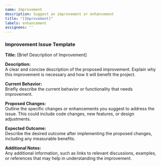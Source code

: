 ```yaml
---
name: Improvement
description: Suggest an improvement or enhancement
title: "[Improvement]"
labels: enhancement
assignees: ''
---
```


### Improvement Issue Template

**Title:** [Brief Description of Improvement]

**Description:**  
A clear and concise description of the proposed improvement. Explain why this improvement is necessary and how it will benefit the project.

**Current Behavior:**  
Briefly describe the current behavior or functionality that needs improvement.

**Proposed Changes:**  
Outline the specific changes or enhancements you suggest to address the issue. This could include code changes, new features, or design adjustments.

**Expected Outcome:**  
Describe the desired outcome after implementing the proposed changes, including any measurable benefits.

**Additional Notes:**  
Any additional information, such as links to relevant discussions, examples, or references that may help in understanding the improvement.
